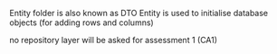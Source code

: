 Entity folder is also known as DTO
Entity  is used to initialise database objects (for adding rows and columns)

no repository layer will be asked for assessment 1 (CA1)